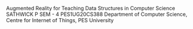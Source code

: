 Augmented Reality for Teaching Data Structures in Computer Science
SATHWICK P  SEM - 4  PES1UG20CS388
Department of Computer Science, Centre for Internet of Things, PES University
